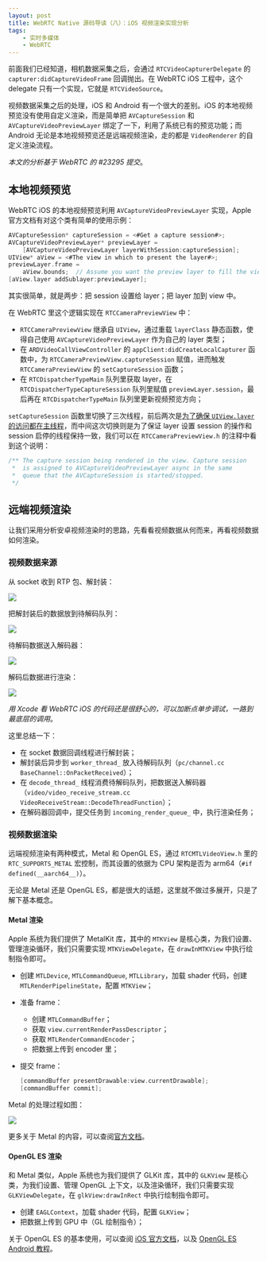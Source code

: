 ```yaml
---
layout: post
title: WebRTC Native 源码导读（八）：iOS 视频渲染实现分析
tags:
    - 实时多媒体
    - WebRTC
---
```


前面我们已经知道，相机数据采集之后，会通过 `RTCVideoCapturerDelegate` 的 `capturer:didCaptureVideoFrame` 回调抛出。在 WebRTC iOS 工程中，这个 delegate 只有一个实现，它就是 `RTCVideoSource`。

视频数据采集之后的处理，iOS 和 Android 有一个很大的差别。iOS 的本地视频预览没有使用自定义渲染，而是简单把 `AVCaptureSession` 和 `AVCaptureVideoPreviewLayer` 绑定了一下，利用了系统已有的预览功能；而 Android 无论是本地视频预览还是远端视频渲染，走的都是 `VideoRenderer` 的自定义渲染流程。

_本文的分析基于 WebRTC 的 #23295 提交_。

## 本地视频预览

WebRTC iOS 的本地视频预览利用 `AVCaptureVideoPreviewLayer` 实现，Apple 官方文档有对这个类有简单的使用示例：

``` objective-c
AVCaptureSession* captureSession = <#Get a capture session#>;
AVCaptureVideoPreviewLayer* previewLayer =
    [AVCaptureVideoPreviewLayer layerWithSession:captureSession];
UIView* aView = <#The view in which to present the layer#>;
previewLayer.frame =
    aView.bounds;  // Assume you want the preview layer to fill the view.
[aView.layer addSublayer:previewLayer];
```

其实很简单，就是两步：把 session 设置给 layer；把 layer 加到 view 中。

在 WebRTC 里这个逻辑实现在 `RTCCameraPreviewView` 中：

+ `RTCCameraPreviewView` 继承自 `UIView`，通过重载 `layerClass` 静态函数，使得自己使用 `AVCaptureVideoPreviewLayer` 作为自己的 layer 类型；
+ 在 `ARDVideoCallViewController` 的 `appClient:didCreateLocalCapturer` 函数中，为 `RTCCameraPreviewView.captureSession` 赋值，进而触发 `RTCCameraPreviewView` 的 `setCaptureSession` 函数；
+ 在 `RTCDispatcherTypeMain` 队列里获取 layer，在 `RTCDispatcherTypeCaptureSession` 队列里赋值 `previewLayer.session`，最后再在 `RTCDispatcherTypeMain` 队列里更新视频预览方向；

`setCaptureSession` 函数里切换了三次线程，前后两次是[为了确保 `UIView.layer` 的访问都在主线程](https://webrtc.googlesource.com/src/+/c288dab6e26f85b80b191b06beeffc1fcf3af5d8)，而中间这次切换则是为了保证 layer 设置 session 的操作和 session 启停的线程保持一致，我们可以在 `RTCCameraPreviewView.h` 的注释中看到这个说明：

``` objective-c
/** The capture session being rendered in the view. Capture session
 *  is assigned to AVCaptureVideoPreviewLayer async in the same
 *  queue that the AVCaptureSession is started/stopped.
 */
```

## 远端视频渲染

让我们采用分析安卓视频渲染时的思路，先看看视频数据从何而来，再看视频数据如何渲染。

### 视频数据来源

从 socket 收到 RTP 包、解封装：

![](https://imgs.piasy.com/2018-05-02-ios_rtp_socket_to_channel.png)

把解封装后的数据放到待解码队列：

![](https://imgs.piasy.com/2018-05-02-ios_rtp_channel_to_stream.png)

待解码数据送入解码器：

![](https://imgs.piasy.com/2018-05-23-ios_rtp_stream_to_decoder.png)

解码后数据进行渲染：

![](https://imgs.piasy.com/2018-05-02-ios_rtp_decoder_to_renderer.png)

_用 Xcode 看 WebRTC iOS 的代码还是很舒心的，可以加断点单步调试，一路到最底层的调用_。

这里总结一下：

+ 在 socket 数据回调线程进行解封装；
+ 解封装后异步到 `worker_thread_` 放入待解码队列（`pc/channel.cc BaseChannel::OnPacketReceived`）；
+ 在 `decode_thread_` 线程消费待解码队列，把数据送入解码器（`video/video_receive_stream.cc VideoReceiveStream::DecodeThreadFunction`）；
+ 在解码器回调中，提交任务到 `incoming_render_queue_` 中，执行渲染任务；

### 视频数据渲染

远端视频渲染有两种模式，Metal 和 OpenGL ES，通过 `RTCMTLVideoView.h` 里的 `RTC_SUPPORTS_METAL` 宏控制，而其设置的依据为 CPU 架构是否为 arm64（`#if defined(__aarch64__)`）。

无论是 Metal 还是 OpenGL ES，都是很大的话题，这里就不做过多展开，只是了解下基本概念。

#### Metal 渲染

Apple 系统为我们提供了 MetalKit 库，其中的 `MTKView` 是核心类，为我们设置、管理渲染循环，我们只需要实现 `MTKViewDelegate`，在 `drawInMTKView` 中执行绘制指令即可。

+ 创建 `MTLDevice`, `MTLCommandQueue`, `MTLLibrary`，加载 shader 代码，创建 `MTLRenderPipelineState`，配置 `MTKView`；
+ 准备 frame：
  - 创建 `MTLCommandBuffer`；
  - 获取 `view.currentRenderPassDescriptor`；
  - 获取 `MTLRenderCommandEncoder`；
  - 把数据上传到 encoder 里；
+ 提交 frame：

    ``` objective-c
    [commandBuffer presentDrawable:view.currentDrawable];
    [commandBuffer commit];
    ```

Metal 的处理过程如图：

![](https://imgs.piasy.com/2018-05-02-metal_process.png)

更多关于 Metal 的内容，可以查阅[官方文档](https://developer.apple.com/documentation/metal)。

#### OpenGL ES 渲染

和 Metal 类似，Apple 系统也为我们提供了 GLKit 库，其中的 `GLKView` 是核心类，为我们设置、管理 OpenGL 上下文，以及渲染循环，我们只需要实现 `GLKViewDelegate`，在 `glkView:drawInRect` 中执行绘制指令即可。

+ 创建 `EAGLContext`，加载 shader 代码，配置 `GLKView`；
+ 把数据上传到 GPU 中（GL 绘制指令）；

关于 OpenGL ES 的基本使用，可以查阅 [iOS 官方文档](https://developer.apple.com/library/content/documentation/3DDrawing/Conceptual/OpenGLES_ProgrammingGuide/Introduction/Introduction.html)，以及 [OpenGL ES Android 教程](/tags/#OpenGL)。
